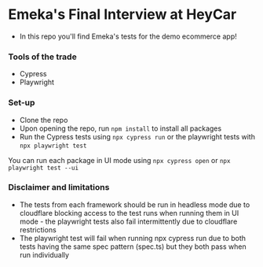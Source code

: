 # Emeka's Final Interview at HeyCar
- In this repo you'll find Emeka's tests for the demo ecommerce app! 

### Tools of the trade 

- Cypress
- Playwright

### Set-up 
- Clone the repo 
- Upon opening the repo, run `npm install` to install all packages
- Run the Cypress tests using `npx cypress run` or the playwright tests with `npx playwright test`

You can run each package in UI mode using `npx cypress open` or `npx playwright test --ui` 

### Disclaimer and limitations

- The tests from each framework should be run in headless mode due to cloudflare blocking access to the test runs when running them in UI mode - the playwright tests also fail intermittently due to cloudflare restrictions
- The playwright test will fail when running npx cypress run due to both tests having the same spec pattern (spec.ts) but they both pass when run individually